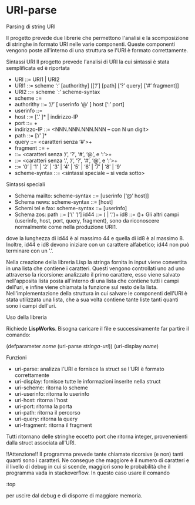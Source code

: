 # URI-parse
Parsing di string URI

Il progetto prevede due librerie che permettono l'analisi e la scomposizione di stringhe in formato URI nelle varie componenti. Queste componenti vengono poste all'interno di una struttura se l'URI è formato correttamente. 

Sintassi URI
Il progetto prevede l'analisi di URI la cui sintassi è stata semplificata ed è riportata
- URI ::= URI1 | URI2
- URI1 ::= scheme ‘:’ [authorithy] [[‘/’] [path] [‘?’ query] [‘#’ fragment]]
- URI2 ::= scheme `:’ scheme-syntax
- scheme ::= <identificatore>
- authorithy ::= ‘//’ [ userinfo ‘@’ ] host [‘:’ port]
- userinfo ::= <identificatore>
- host ::= <identificatore-host> [‘.’ <identificatore-host>]* | indirizzo-IP
- port ::= <digit>+
- indirizzo-IP ::= <NNN.NNN.NNN.NNN – con N un digit>
- path ::= <identificatore> [‘/’ <identificatore>]*
- query ::= <caratteri senza ‘#’>+
- fragment ::= <caratteri>+
- <identificatore> ::= <caratteri senza ‘/’, ‘?’, ‘#’, ‘@’, e ‘:’>+
- <identificatore-host> ::= <caratteri senza ‘.’, ‘/’, ‘?’, ‘#’, ‘@’, e ‘:’>+
- <digit> ::= ‘0’ | ‘1’ | ‘2’ | ‘3’ | ‘4’ | ‘5’ | ‘6’ | ‘7’ | ‘8’ | ‘9’
- scheme-syntax ::= <sintassi speciale – si veda sotto>

Sintassi speciali
- Schema mailto: scheme-syntax ::= [userinfo [‘@’ host]]
- Schema news: scheme-syntax ::= [host]
- Schemi tel e fax: scheme-syntax ::= [userinfo]
- Schema zos: 
path ::= <id44> [‘(’ <id8> ‘)’]
id44 ::= (<caratteri alfanumerici> | ‘.’)+
id8 ::= (<caratteri alfanumerici>)+
 Gli altri campi (userinfo, host, port, query, fragment), sono 
da riconoscere normalmente come nella produzione URI1.

dove la lunghezza di id44 è al massimo 44 e quella di id8 è al massimo 8. Inoltre, id44 e 
id8 devono iniziare con un carattere alfabetico; id44 non può terminare con un ‘.’.

Nella creazione della libreria Lisp la stringa fornita in input viene convertita in una lista che contiene i caratteri. Questi vengono controllati uno ad uno attraverso la ricorsione: analizzato il primo carattere, esso viene salvato nell'apposita lista posta all'interno di una lista che contiene tutti i campi dell'uri, e infine viene chiamata la funzione sul resto della lista. Nell'implementazione della struttura in cui salvare le componenti dell'URI è stata utilizzata una lista, che a sua volta contiene tante liste tanti quanti sono i campi dell'uri.

Uso della libreria

Richiede **LispWorks**.
Bisogna caricare il file e successivamente far partire il comando:

(defparameter *nome* (uri-parse *stringa-uri*))
(uri-display *nome*)

Funzioni
- uri-parse: analizza l'URI e fornisce la struct se l'URI è formato correttamente
- uri-display: fornisce tutte le informazioni inserite nella struct
- uri-scheme: ritorna lo scheme
- uri-userinfo: ritorna lo userinfo
- uri-host: ritorna l'host
- uri-port: ritorna la porta
- uri-path: ritorna il percorso 
- uri-query: ritorna la query
- uri-fragment: ritorna il fragment

Tutti ritornano delle stringhe eccetto port che ritorna integer, provenenienti dalla struct associata all'URI.

!!Attenzione!!
Il programma prevede tante chiamate ricorsive (e non) tanti quanti sono i caratteri. Ne consegue che maggiore è il numero di caratteri e il livello di debug in cui si scende, maggiori sono le probabilità che il programma vada in stackoverflow. In questo caso usare il comando 

:top

per uscire dal debug e di disporre di maggiore memoria.
